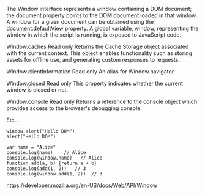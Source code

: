 The Window interface represents a window containing a DOM document; the document property points to the DOM document loaded in that window.
A window for a given document can be obtained using the document.defaultView property.
A global variable, window, representing the window in which the script is running, is exposed to JavaScript code.

Window.caches Read only
Returns the Cache Storage object associated with the current context. This object enables functionality such as storing assets for offline use, and generating custom responses to requests.

Window.clientInformation Read only
An alias for Window.navigator.

Window.closed Read only
This property indicates whether the current window is closed or not.

Window.console Read only
Returns a reference to the console object which provides access to the browser's debugging console.

Etc... 
```
window.alert("Hello DOM")
alert("Hello DOM")
```

```
var name = "Alice"
console.log(name)    // Alice
console.log(window.name)   // Alice
function add(a, b) {return a + b}
console.log(add(1, 2))   // 3
console.log(window.add(1, 2))  // 3

```

https://developer.mozilla.org/en-US/docs/Web/API/Window